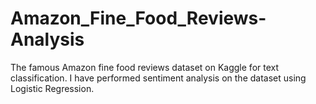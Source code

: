 # Amazon_Fine_Food_Reviews-Analysis
The famous Amazon fine food reviews dataset on Kaggle for text classification. I have performed sentiment analysis on the dataset using Logistic Regression.
